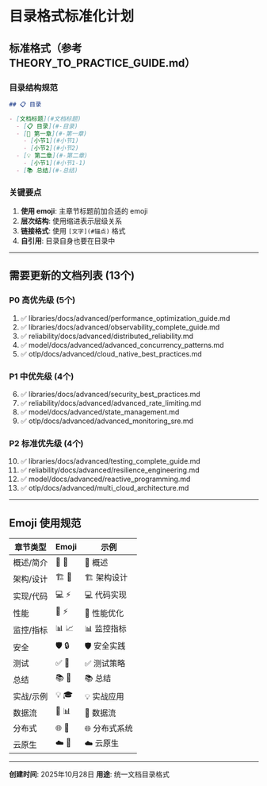# 目录格式标准化计划

## 标准格式（参考 THEORY_TO_PRACTICE_GUIDE.md）

### 目录结构规范

```markdown
## 📋 目录

- [文档标题](#文档标题)
  - [📋 目录](#-目录)
  - [🎯 第一章](#-第一章)
    - [小节1](#小节1)
    - [小节2](#小节2)
  - [💡 第二章](#-第二章)
    - [小节1](#小节1-1)
  - [📚 总结](#-总结)
```

### 关键要点

1. **使用 emoji**: 主章节标题前加合适的 emoji
2. **层次结构**: 使用缩进表示层级关系
3. **链接格式**: 使用 `[文字](#锚点)` 格式
4. **自引用**: 目录自身也要在目录中

---

## 需要更新的文档列表 (13个)

### P0 高优先级 (5个)
1. ✅ libraries/docs/advanced/performance_optimization_guide.md
2. ✅ libraries/docs/advanced/observability_complete_guide.md
3. ✅ reliability/docs/advanced/distributed_reliability.md
4. ✅ model/docs/advanced/advanced_concurrency_patterns.md
5. ✅ otlp/docs/advanced/cloud_native_best_practices.md

### P1 中优先级 (4个)
6. ✅ libraries/docs/advanced/security_best_practices.md
7. ✅ reliability/docs/advanced/advanced_rate_limiting.md
8. ✅ model/docs/advanced/state_management.md
9. ✅ otlp/docs/advanced/advanced_monitoring_sre.md

### P2 标准优先级 (4个)
10. ✅ libraries/docs/advanced/testing_complete_guide.md
11. ✅ reliability/docs/advanced/resilience_engineering.md
12. ✅ model/docs/advanced/reactive_programming.md
13. ✅ otlp/docs/advanced/multi_cloud_architecture.md

---

## Emoji 使用规范

| 章节类型 | Emoji | 示例 |
|---------|-------|------|
| 概述/简介 | 🎯 📖 | 🎯 概述 |
| 架构/设计 | 🏗️ 🔧 | 🏗️ 架构设计 |
| 实现/代码 | 💻 ⚡ | 💻 代码实现 |
| 性能 | 🚀 ⚡ | 🚀 性能优化 |
| 监控/指标 | 📊 📈 | 📊 监控指标 |
| 安全 | 🛡️ 🔒 | 🛡️ 安全实践 |
| 测试 | ✅ 🧪 | ✅ 测试策略 |
| 总结 | 📚 🎯 | 📚 总结 |
| 实战/示例 | 💡 🎓 | 💡 实战应用 |
| 数据流 | 🔄 📊 | 🔄 数据流 |
| 分布式 | 🌐 🔗 | 🌐 分布式系统 |
| 云原生 | ☁️ 🚀 | ☁️ 云原生 |

---

**创建时间**: 2025年10月28日
**用途**: 统一文档目录格式

